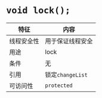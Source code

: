 # `void lock();`

|特征|内容
|---|---
|线程安全性|用于保证线程安全
|用途|lock
|条件|无
|引用|锁定`changeList`
|可访问性|`protected`